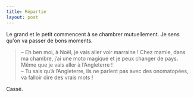 ```yaml
---
title: Répartie
layout: post
---
```


Le grand et le petit commencent à se chambrer mutuellement. Je sens qu'on va passer de bons moments.

<!-- more -->

> – Eh ben moi, à Noël, je vais aller voir marraine ! Chez mamie, dans ma chambre, j’ai une moto magique et je peux changer de pays. Même que je vais aller à l’Angleterre !  
> – Tu sais qu’à l’Angleterre, ils ne parlent pas avec des onomatopées, va falloir dire des vrais mots !

Cassé.